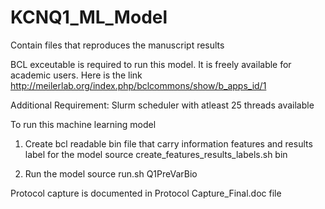 # KCNQ1_ML_Model
Contain files that reproduces the manuscript results

BCL exceutable is required to run this model. It is freely available for academic users.
Here is the link http://meilerlab.org/index.php/bclcommons/show/b_apps_id/1

Additional Requirement: 
Slurm scheduler with atleast 25 threads available

To run this machine learning model

1) Create bcl readable bin file that carry information features and results label for the model
	source create_features_results_labels.sh bin
  
2) Run the model
	source run.sh Q1PreVarBio

Protocol capture is documented in Protocol Capture_Final.doc file
